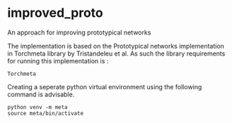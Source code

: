 # improved_proto
An approach for improving prototypical networks

The implementation is based on the Prototypical networks implementation in Torchmeta library by Tristandeleu et al. As such the library requirements for running this implementation is :

    Torchmeta

Creating a seperate python virtual environment using the following command is advisable.

    python venv -m meta
    source meta/bin/activate
